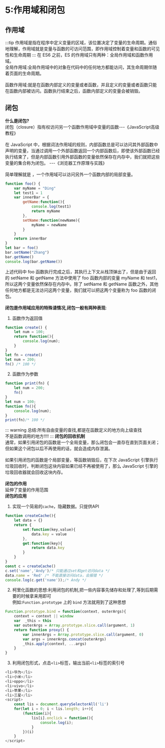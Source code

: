 # 5:作用域和闭包
## 作用域
:::tip
作用域是指在程序中定义变量的区域，该位置决定了变量的生命周期。通俗地理解，作用域就是变量与函数的可访问范围，即作用域控制着变量和函数的可见性和生命周期
:::
在 ES6 之前，ES 的作用域只有两种：全局作用域和函数作用域。<br>
全局作用域:全局作用域中的对象在代码中的任何地方都能访问，其生命周期伴随着页面的生命周期。<br><br>
函数作用域:就是在函数内部定义的变量或者函数，并且定义的变量或者函数只能在函数内部被访问。函数执行结束之后，函数内部定义的变量会被销毁。<br>

## 闭包
**什么是闭包?**<br>
闭包（closure）指有权访问另一个函数作用域中变量的函数---《JavaScript高级教程》<br><br>
在 JavaScript 中，根据词法作用域的规则，内部函数总是可以访问其外部函数中声明的变量，当通过调用一个外部函数返回一个内部函数后，即使该外部函数已经执行结束了，但是内部函数引用外部函数的变量依然保存在内存中，我们就把这些变量的集合称为闭包。 ---《浏览器工作原理与实践》<br><br>
简单理解就是 ，一个作用域可以访问另外一个函数内部的局部变量。 
``` javaScript
function foo() {
    var myName = "Ding"
    let test1 = 1
    var innerBar = {
        getName:function(){
            console.log(test1)
            return myName
        },
        setName:function(newName){
            myName = newName
        }
    }
    return innerBar
}
let bar = foo()
bar.setName("Zhang")
bar.getName()
console.log(bar.getName())
```
上述代码中 foo 函数执行完成之后，其执行上下文从栈顶弹出了，但是由于返回的 setName 和 getName 方法中使用了 foo 函数内部的变量 myName 和 test1，所以这两个变量依然保存在内存中。除了 setName 和 getName 函数之外，其他任何地方都是无法访问这两个变量，我们就可以把这两个变量称为 foo 函数的闭包。<br><br>
**闭包是作用域应用的特殊请情况,闭包一般有两种表现**:<br>
1. 函数作为返回值
``` javaScript
function create() {
    let num = 100;
    return function(){
        console.log(num);                
    }
}
let fn = create()
let num = 200; 
fn() /* 100 */
```
2. 函数作为参数
``` javaScript
function print(fn) {
    let num = 200;
    fn()
}
let num = 100;
function fn(){
    console.log(num);            
}
print(fn)/* 100 */
```
::: warning
总结:所有自由变量的查找,都是在函数定义的地方向上级查找<br>
不是函数调用的地方!!!!
:::
**闭包的回收机制**<br>
通常，如果引用闭包的函数是一个全局变量，那么闭包会一直存在直到页面关闭；但如果这个闭包以后不再使用的话，就会造成内存泄漏。<br/><br/>
如果引用闭包的函数是个局部变量，等函数销毁后，在下次 JavaScript 引擎执行垃圾回收时，判断闭包这块内容如果已经不再被使用了，那么 JavaScript 引擎的垃圾回收器就会回收这块内存。<br/><br/>
**闭包的作用**<br>
延伸了变量的作用范围<br>
**闭包的应用**<br>
1. 实现一个简易的`cache`，隐藏数据。只提供API
``` javaScriPt
function createCache(){
    let data = {}
    return {
        set:function(key,value){
            data.key = value
        },
        get:function(key){
            return data.key
        }
    }
}
const c = createCache()
c.set('name','Andy')/* 只能通过set和get访问data */
data.name = 'Red' /* 不能直接访问data，会报错 */
console.log(c.get('name'));/* Andy */
```
2. 柯里化函数的思想:利用闭包的机制,把一些内容事先储存和处理了,等到后期需要的时候拿来用即可<br/>
例如:`Function.prototype` 上的 `bind` 方法就用到了这种思想
```js
Function.prototype.bind = function(context, outerArgs){
    context = context || window
    var  _this = this
    var outerArgs = Array.prototype.slice.call(argument, 1)
    return function proxy() {
        var innerArgs = Array.prototype.slice.call(argument, 0)
        var args = innerArgs.concat(outerArgs)
        _this.apply(context, ...args)
    }
}
```
3. 利用闭包形式，点击`<li>`标签，输出当前`<li>`标签的索引号
``` javascript
<li>华为</li>
<li>小米</li>
<li>oppo</li>
<li>vivo</li>
<li>苹果</li>
<li>三星</li>
<script>
    const lis = document.querySelectorAll('li')
    for(let i = 0; i < lis.length; i++){
        (function(i){
            lis[i].onclick = function(){
                console.log(i);                    
            }
        })(i)
    }
</script>
```    

